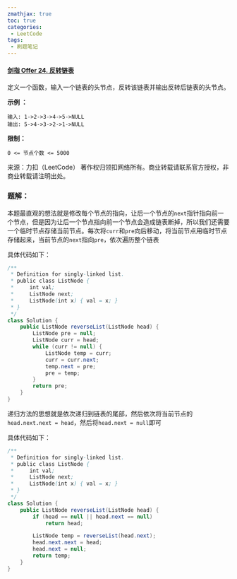 ```yaml
---
zmathjax: true
toc: true
categories:
 - LeetCode
tags:
 - 刷题笔记
---
```


#### [剑指 Offer 24. 反转链表](https://leetcode-cn.com/problems/fan-zhuan-lian-biao-lcof/)

定义一个函数，输入一个链表的头节点，反转该链表并输出反转后链表的头节点。

<!--more-->

**示例 ：**

```
输入: 1->2->3->4->5->NULL
输出: 5->4->3->2->1->NULL
```

**限制：**

```
0 <= 节点个数 <= 5000
```

来源：力扣（LeetCode）
著作权归领扣网络所有。商业转载请联系官方授权，非商业转载请注明出处。

### 题解：

本题最直观的想法就是修改每个节点的指向，让后一个节点的`next`指针指向前一个节点，但是因为让后一个节点指向前一个节点会造成链表断掉，所以我们还需要一个临时节点存储当前节点。每次将`curr`和`pre`向后移动，将当前节点用临时节点存储起来，当前节点的`next`指向`pre`，依次遍历整个链表

具体代码如下：

```java
/**
 * Definition for singly-linked list.
 * public class ListNode {
 *     int val;
 *     ListNode next;
 *     ListNode(int x) { val = x; }
 * }
 */
class Solution {
    public ListNode reverseList(ListNode head) {
        ListNode pre = null;
        ListNode curr = head;
        while (curr != null) {
            ListNode temp = curr;
            curr = curr.next;
            temp.next = pre;
            pre = temp;
        }
        return pre;
    }
}
```

递归方法的思想就是依次递归到链表的尾部，然后依次将当前节点的`head.next.next = head`，然后将`head.next = null`即可

具体代码如下：

```java
/**
 * Definition for singly-linked list.
 * public class ListNode {
 *     int val;
 *     ListNode next;
 *     ListNode(int x) { val = x; }
 * }
 */
class Solution {
    public ListNode reverseList(ListNode head) {
        if (head == null || head.next == null)
            return head;

        ListNode temp = reverseList(head.next);
        head.next.next = head;
        head.next = null;
        return temp;
    }
}
```

